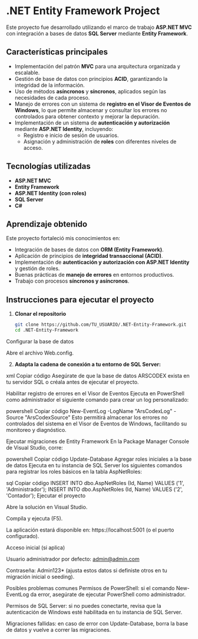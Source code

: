 # .NET Entity Framework Project

Este proyecto fue desarrollado utilizando el marco de trabajo **ASP.NET MVC** con integración a bases de datos **SQL Server** mediante **Entity Framework**.  

## Características principales
- Implementación del patrón **MVC** para una arquitectura organizada y escalable.  
- Gestión de base de datos con principios **ACID**, garantizando la integridad de la información.  
- Uso de métodos **asíncronos** y **síncronos**, aplicados según las necesidades de cada proceso.  
- Manejo de errores con un sistema de **registro en el Visor de Eventos de Windows**, lo que permite almacenar y consultar los errores no controlados para obtener contexto y mejorar la depuración.  
- Implementación de un sistema de **autenticación y autorización** mediante **ASP.NET Identity**, incluyendo:
  - Registro e inicio de sesión de usuarios.  
  - Asignación y administración de **roles** con diferentes niveles de acceso.  

## Tecnologías utilizadas
- **ASP.NET MVC**  
- **Entity Framework**  
- **ASP.NET Identity (con roles)**  
- **SQL Server**  
- **C#**  

## Aprendizaje obtenido
Este proyecto fortaleció mis conocimientos en:
- Integración de bases de datos con **ORM (Entity Framework)**.  
- Aplicación de principios de **integridad transaccional (ACID)**.  
- Implementación de **autenticación y autorización con ASP.NET Identity** y gestión de roles.  
- Buenas prácticas de **manejo de errores** en entornos productivos.  
- Trabajo con procesos **síncronos y asíncronos**.  

## Instrucciones para ejecutar el proyecto

1. **Clonar el repositorio**  
   ```bash
   git clone https://github.com/TU_USUARIO/.NET-Entity-Framework.git
   cd .NET-Entity-Framework
Configurar la base de datos

Abre el archivo Web.config.

2. **Adapta la cadena de conexión a tu entorno de SQL Server:**

xml
Copiar código
<connectionStrings>
    <add name="Contexto" 
         connectionString="Data Source=DESKTOP-EE261MN\SQLEXPRESS; Initial Catalog=ARSCODEX; Integrated Security=True" 
         providerName="System.Data.SqlClient" />
</connectionStrings>
Asegúrate de que la base de datos ARSCODEX exista en tu servidor SQL o créala antes de ejecutar el proyecto.

Habilitar registro de errores en el Visor de Eventos
Ejecuta en PowerShell como administrador el siguiente comando para crear un log personalizado:

powershell
Copiar código
New-EventLog -LogName "ArsCodexLog" -Source "ArsCodexSource"
Esto permitirá almacenar los errores no controlados del sistema en el Visor de Eventos de Windows, facilitando su monitoreo y diagnóstico.

Ejecutar migraciones de Entity Framework
En la Package Manager Console de Visual Studio, corre:

powershell
Copiar código
Update-Database
Agregar roles iniciales a la base de datos
Ejecuta en tu instancia de SQL Server los siguientes comandos para registrar los roles básicos en la tabla AspNetRoles:

sql
Copiar código
INSERT INTO dbo.AspNetRoles (Id, Name) VALUES ('1', 'Administrador');
INSERT INTO dbo.AspNetRoles (Id, Name) VALUES ('2', 'Contador');
Ejecutar el proyecto

Abre la solución en Visual Studio.

Compila y ejecuta (F5).

La aplicación estará disponible en: https://localhost:5001 (o el puerto configurado).

Acceso inicial (si aplica)

Usuario administrador por defecto: admin@admin.com

Contraseña: Admin123*
(ajusta estos datos si definiste otros en tu migración inicial o seeding).

Posibles problemas comunes
Permisos de PowerShell: si el comando New-EventLog da error, asegúrate de ejecutar PowerShell como administrador.

Permisos de SQL Server: si no puedes conectarte, revisa que la autenticación de Windows esté habilitada en tu instancia de SQL Server.

Migraciones fallidas: en caso de error con Update-Database, borra la base de datos y vuelve a correr las migraciones.
